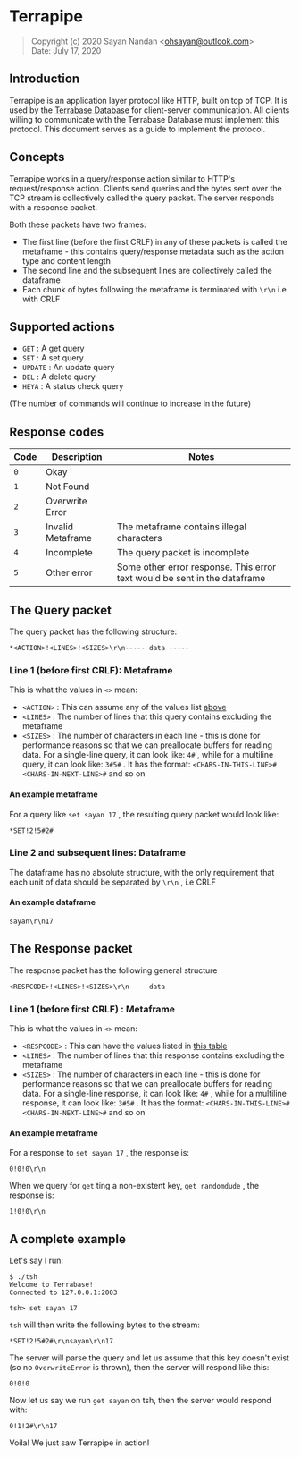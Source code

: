 # Terrapipe

> Copyright (c) 2020 Sayan Nandan <<ohsayan@outlook.com>><br>Date: July 17, 2020

## Introduction

Terrapipe is an application layer protocol like HTTP, built on top of TCP. It is used by the [Terrabase Database](https://github.com/terrabasedb/terrabase) for client-server communication. All clients willing to communicate with the Terrabase Database must implement this protocol. This document serves as a guide to implement the protocol.

## Concepts

Terrapipe works in a query/response action similar to HTTP's request/response action. Clients send queries and the bytes sent over the TCP stream is collectively called the query packet. The server responds with a response packet.

Both these packets have two frames:

* The first line (before the first CRLF) in any of these packets is called the metaframe - this contains query/response metadata such as the action type and content length
* The second line and the subsequent lines are collectively called the dataframe
* Each chunk of bytes following the metaframe is terminated with `\r\n` i.e with CRLF

## Supported actions

* `GET` : A get query
* `SET` : A set query
* `UPDATE` : An update query
* `DEL` : A delete query
* `HEYA` : A status check query

(The number of commands will continue to increase in the future)

## Response codes

| Code | Description | Notes |
| ---- | ------- | ----- |
`0` | Okay ||
`1` | Not Found||
`2` | Overwrite Error||
`3` | Invalid Metaframe|The metaframe contains illegal characters|
`4` | Incomplete| The query packet is incomplete
`5` | Other error| Some other error response. This error text would be sent in the dataframe|


## The Query packet

The query packet has the following structure:

``` 
*<ACTION>!<LINES>!<SIZES>\r\n----- data -----
```

### Line 1 (before first CRLF): Metaframe

This is what the values in `<>` mean:

* `<ACTION>` : This can assume any of the values list [above](#supported-actions)
* `<LINES>` : The number of lines that this query contains excluding the metaframe
* `<SIZES>` : The number of characters in each line - this is done for performance reasons so that we can preallocate buffers for reading data. For a single-line query, it can look like: `4#` , while for a multiline query, it can look like: `3#5#` . It has the format: `<CHARS-IN-THIS-LINE>#<CHARS-IN-NEXT-LINE>#` and so on

#### An example metaframe

For a query like `set sayan 17` , the resulting query packet would look like:

``` shell
*SET!2!5#2#
```

### Line 2 and subsequent lines: Dataframe

The dataframe has no absolute structure, with the only requirement that each unit of data should be separated by `\r\n` , i.e CRLF

#### An example dataframe

`sayan\r\n17` 

## The Response packet

The response packet has the following general structure

``` 
<RESPCODE>!<LINES>!<SIZES>\r\n---- data ----
```

### Line 1 (before first CRLF) : Metaframe

This is what the values in `<>` mean:

* `<RESPCODE>` : This can have the values listed in [this table](#response-codes)
* `<LINES>` : The number of lines that this response contains excluding the metaframe
* `<SIZES>` : The number of characters in each line - this is done for performance reasons so that we can preallocate buffers for reading data. For a single-line response, it can look like: `4#` , while for a multiline response, it can look like: `3#5#` . It has the format: `<CHARS-IN-THIS-LINE>#<CHARS-IN-NEXT-LINE>#` and so on

#### An example metaframe

For a response to `set sayan 17` , the response is:

`0!0!0\r\n` 

When we query for `get` ting a non-existent key, `get randomdude` , the response is:

`1!0!0\r\n` 

## A complete example

Let's say I run:

``` shell
$ ./tsh
Welcome to Terrabase!
Connected to 127.0.0.1:2003

tsh> set sayan 17
```

`tsh` will then write the following bytes to the stream:

``` 
*SET!2!5#2#\r\nsayan\r\n17
```

The server will parse the query and let us assume that this key doesn't exist (so no `OverwriteError` is thrown), then the server will respond like this:

``` 
0!0!0
```

Now let us say we run `get sayan` on tsh, then the server would respond with:

``` 
0!1!2#\r\n17
```

Voila! We just saw Terrapipe in action!
